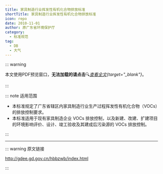 ```yaml
---
title: 家具制造行业挥发性有机化合物排放标准
shortTitle: 家具制造行业挥发性有机化合物排放标准
icon: repo
date: 2010-11-01
author: 原广东省环境保护厅
category:
  - 标准规范
tag:
  - DB
  - 大气
---
```


::: warning

本文使用PDF预览窗口<Badge text="基于Chromium内核" type="tip" />，**无法加载的请点击**:mag:*[查看全文](/static/pdf/P8/DB/DB-44-814-2010.pdf){target="_blank"}*。

:::

::: note 适用范围

- 本标准规定了广东省辖区内家具制造行业生产过程挥发性有机化合物（VOCs）的排放控制要求。 
- 本标准适用于现有家具制造企业 VOCs 排放控制，以及新建、改建、扩建项目的环境影响评价、设计、竣工验收及其建成后污染源的 VOCs 排放控制。 

:::

<PDF url="/static/pdf/P8/DB/DB-44-814-2010.pdf" :zoom=90 height="1020px" />

---

::: warning 原文链接

<http://gdee.gd.gov.cn/hbbzwb/index.html>

:::